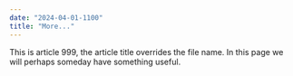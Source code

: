 ```yaml
---
date: "2024-04-01-1100"
title: "More..."
---
```


This is article 999, the article title overrides the file name. In this page we will perhaps someday have something useful. 